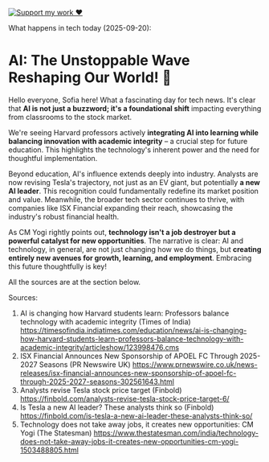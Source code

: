 [![Support my work ❤️](https://img.shields.io/badge/Support%20my%20work%20❤️-orange?style=for-the-badge&logo=patreon&logoColor=white)](https://www.patreon.com/c/evertonics)

What happens in tech today (2025-09-20):

# **AI: The Unstoppable Wave Reshaping Our World! 🚀**

Hello everyone, Sofia here! What a fascinating day for tech news. It's clear that **AI is not just a buzzword; it's a foundational shift** impacting everything from classrooms to the stock market.

We're seeing Harvard professors actively **integrating AI into learning while balancing innovation with academic integrity** – a crucial step for future education. This highlights the technology's inherent power and the need for thoughtful implementation.

Beyond education, AI's influence extends deeply into industry. Analysts are now revising Tesla's trajectory, not just as an EV giant, but potentially **a new AI leader**. This recognition could fundamentally redefine its market position and value. Meanwhile, the broader tech sector continues to thrive, with companies like ISX Financial expanding their reach, showcasing the industry's robust financial health.

As CM Yogi rightly points out, **technology isn't a job destroyer but a powerful catalyst for new opportunities**. The narrative is clear: AI and technology, in general, are not just changing how we do things, but **creating entirely new avenues for growth, learning, and employment**. Embracing this future thoughtfully is key!

All the sources are at the section below.

Sources:
1. AI is changing how Harvard students learn: Professors balance technology with academic integrity (Times of India)
   https://timesofindia.indiatimes.com/education/news/ai-is-changing-how-harvard-students-learn-professors-balance-technology-with-academic-integrity/articleshow/123998476.cms
2. ISX Financial Announces New Sponsorship of APOEL FC Through 2025-2027 Seasons (PR Newswire UK)
   https://www.prnewswire.co.uk/news-releases/isx-financial-announces-new-sponsorship-of-apoel-fc-through-2025-2027-seasons-302561643.html
3. Analysts revise Tesla stock price target (Finbold)
   https://finbold.com/analysts-revise-tesla-stock-price-target-6/
4. Is Tesla a new AI leader? These analysts think so (Finbold)
   https://finbold.com/is-tesla-a-new-ai-leader-these-analysts-think-so/
5. Technology does not take away jobs, it creates new opportunities: CM Yogi (The Statesman)
   https://www.thestatesman.com/india/technology-does-not-take-away-jobs-it-creates-new-opportunities-cm-yogi-1503488805.html